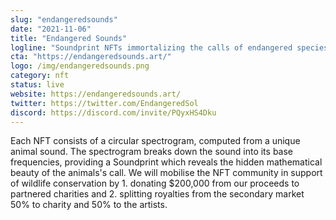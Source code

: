 ```yaml
---
slug: "endangeredsounds"
date: "2021-11-06"
title: "Endangered Sounds"
logline: "Soundprint NFTs immortalizing the calls of endangered species on SOL"
cta: "https://endangeredsounds.art/"
logo: /img/endangeredsounds.png
category: nft
status: live
website: https://endangeredsounds.art/
twitter: https://twitter.com/EndangeredSol
discord: https://discord.com/invite/PQyxHS4Dku
---
```


Each NFT consists of a circular spectrogram, computed from a unique animal sound. The spectrogram breaks down the sound into its base frequencies, providing a Soundprint which reveals the hidden mathematical beauty of the animals's call.
We will mobilise the NFT community in support of wildlife conservation by 1. donating $200,000 from our proceeds to partnered charities and 2. splitting royalties from the secondary market 50% to charity and 50% to the artists.
